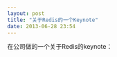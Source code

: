 ```yaml
---
layout: post
title: "关于Redis的一个Keynote"
date: 2013-06-28 23:54
---
```

在公司做的一个关于Redis的keynote：

<script async class="speakerdeck-embed" data-id="5f201120c1e7013050de3ac24b64c743" data-ratio="1.77777777777778" src="//speakerdeck.com/assets/embed.js"></script>
